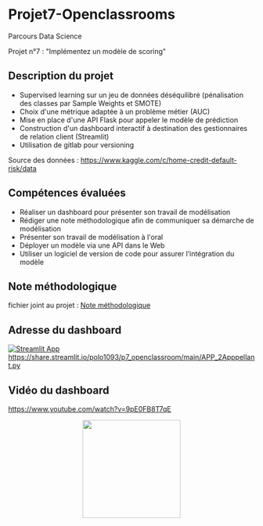 # Projet7-Openclassrooms
Parcours Data Science

Projet n°7 : "Implémentez un modèle de scoring"

## Description du projet
* Supervised learning sur un jeu de données déséquilibré (pénalisation des classes par Sample Weights et SMOTE)
* Choix d'une métrique adaptée à un problème métier (AUC)
* Mise en place d'une API Flask pour appeler le modèle de prédiction 
* Construction d'un dashboard interactif à destination des gestionnaires de relation client (Streamlit)
* Utilisation de gitlab pour versioning

Source des données : https://www.kaggle.com/c/home-credit-default-risk/data

## Compétences évaluées
* Réaliser un dashboard pour présenter son travail de modélisation
* Rédiger une note méthodologique afin de communiquer sa démarche de modélisation
* Présenter son travail de modélisation à l'oral
* Déployer un modèle via une API dans le Web
* Utiliser un logiciel de version de code pour assurer l’intégration du modèle

## Note méthodologique
fichier joint au projet : [Note méthodologique](https://github.com/polo1093/P7_openclassroom/blob/main/P7_05_note_methodologique.MD)

## Adresse du dashboard

[![Streamlit App](https://static.streamlit.io/badges/streamlit_badge_black_white.svg)](https://share.streamlit.io/polo1093/p7_openclassroom/main/APP_2Apppellant.py)https://share.streamlit.io/polo1093/p7_openclassroom/main/APP_2Apppellant.py

## Vidéo du dashboard 
https://www.youtube.com/watch?v=9pE0FB8T7qE
<p align="center" width="100%">
<a href="https://www.youtube.com/watch?v=9pE0FB8T7qE">
<img  src="https://cdn.discordapp.com/attachments/949493355354677278/949493379409018920/unknown.png" width="200"/></a></p>
